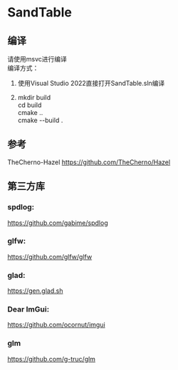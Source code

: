 # SandTable

## 编译
请使用msvc进行编译  
编译方式：  
1. 使用Visual Studio 2022直接打开SandTable.sln编译

2. mkdir build  
    cd build  
    cmake ..  
    cmake --build . 

## 参考
TheCherno-Hazel
https://github.com/TheCherno/Hazel  

## 第三方库
### spdlog:
https://github.com/gabime/spdlog  
### glfw:
https://github.com/glfw/glfw  
### glad:
https://gen.glad.sh  
### Dear ImGui:
https://github.com/ocornut/imgui  
### glm
https://github.com/g-truc/glm
